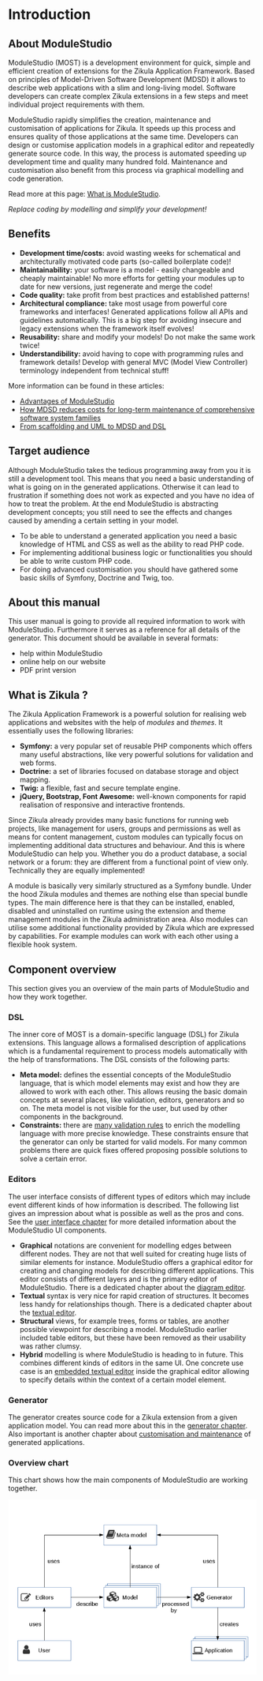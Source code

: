 # Introduction

## About ModuleStudio

ModuleStudio (MOST) is a development environment for quick, simple and efficient creation of extensions for the Zikula Application Framework. Based on principles of Model-Driven Software Development (MDSD) it allows to describe web applications with a slim and long-living model. Software developers can create complex Zikula extensions in a few steps and meet individual project requirements with them.

ModuleStudio rapidly simplifies the creation, maintenance and customisation of applications for Zikula. It speeds up this process and ensures quality of those applications at the same time. Developers can design or customise application models in a graphical editor and repeatedly generate source code. In this way, the process is automated speeding up development time and quality many hundred fold. Maintenance and customisation also benefit from this process via graphical modelling and code generation. 

Read more at this page: [What is ModuleStudio](https://modulestudio.de/en/what-is-modulestudio/).

*Replace coding by modelling and simplify your development!*

## Benefits

* **Development time/costs:** avoid wasting weeks for schematical and architecturally motivated code parts (so-called boilerplate code)!
* **Maintainability:** your software is a model - easily changeable and cheaply maintainable! No more efforts for getting your modules up to date for new versions, just regenerate and merge the code!
* **Code quality:** take profit from best practices and established patterns!
* **Architectural compliance:** take most usage from powerful core frameworks and interfaces! Generated applications follow all APIs and guidelines automatically. This is a big step for avoiding insecure and legacy extensions when the framework itself evolves!
* **Reusability:** share and modify your models! Do not make the same work twice!
* **Understandibility:** avoid having to cope with programming rules and framework details! Develop with general MVC (Model View Controller) terminology independent from technical stuff!

More information can be found in these articles:

* [Advantages of ModuleStudio](https://modulestudio.de/en/advantages-of-modulestudio/)
* [How MDSD reduces costs for long-term maintenance of comprehensive software system families](https://modulestudio.de/en/tutorial/how-mdsd-reduces-costs-for-long-term-maintenance-of-comprehensive-software-system-families/)
* [From scaffolding and UML to MDSD and DSL](https://modulestudio.de/en/tutorial/from-scaffolding-and-uml-to-mdsd-and-dsl/)

## Target audience

Although ModuleStudio takes the tedious programming away from you it is still a development tool. This means that you need a basic understanding of what is going on in the generated applications. Otherwise it can lead to frustration if something does not work as expected and you have no idea of how to treat the problem. At the end ModuleStudio is abstracting development concepts; you still need to see the effects and changes caused by amending a certain setting in your model.

* To be able to understand a generated application you need a basic knowledge of HTML and CSS as well as the ability to read PHP code.
* For implementing additional business logic or functionalities you should be able to write custom PHP code.
* For doing advanced customisation you should have gathered some basic skills of Symfony, Doctrine and Twig, too.

## About this manual

This user manual is going to provide all required information to work with ModuleStudio. Furthermore it serves as a reference for all details of the generator. This document should be available in several formats:

* help within ModuleStudio
* online help on our website
* PDF print version

## What is Zikula ?

The Zikula Application Framework is a powerful solution for realising web applications and websites with the help of *modules* and *themes*. It essentially uses the following libraries:

* **Symfony:** a very popular set of reusable PHP components which offers many useful abstractions, like very powerful solutions for validation and web forms.
* **Doctrine:** a set of libraries focused on database storage and object mapping.
* **Twig:** a flexible, fast and secure template engine.
* **jQuery, Bootstrap, Font Awesome:** well-known components for rapid realisation of responsive and interactive frontends.

Since Zikula already provides many basic functions for running web projects, like management for users, groups and permissions as well as means for content management, custom modules can typically focus on implementing additional data structures and behaviour. And this is where ModuleStudio can help you. Whether you do a product database, a social network or a forum: they are different from a functional point of view only. Technically they are equally implemented!

A module is basically very similarly structured as a Symfony bundle. Under the hood Zikula modules and themes are nothing else than special bundle types. The main difference here is that they can be installed, enabled, disabled and uninstalled on runtime using the extension and theme management modules in the Zikula administration area. Also modules can utilise some additional functionality provided by Zikula which are expressed by capabilities. For example modules can work with each other using a flexible hook system.

## Component overview

This section gives you an overview of the main parts of ModuleStudio and how they work together.

### DSL

The inner core of MOST is a domain-specific language (DSL) for Zikula extensions. This language allows a formalised description of applications which is a fundamental requirement to process models automatically with the help of transformations. The DSL consists of the following parts:

* **Meta model:** defines the essential concepts of the ModuleStudio language, that is which model elements may exist and how they are allowed to work with each other. This allows reusing the basic domain concepts at several places, like validation, editors, generators and so on. The meta model is not visible for the user, but used by other components in the background.
* **Constraints:** there are [many validation rules](50-Validation.md#validation) to enrich the modelling language with more precise knowledge. These constraints ensure that the generator can only be started for valid models. For many common problems there are quick fixes offered proposing possible solutions to solve a certain error.

### Editors

The user interface consists of different types of editors which may include event different kinds of how information is described. The following list gives an impression about what is possible as well as the pros and cons. See the [user interface chapter](30-UserInterface.md#user-interface) for more detailed information about the ModuleStudio UI components.

* **Graphical** notations are convenient for modelling edges between different nodes. They are not that well suited for creating huge lists of similar elements for instance. ModuleStudio offers a graphical editor for creating and changing models for describing different applications. This editor consists of different layers and is the primary editor of ModuleStudio. There is a dedicated chapter about the [diagram editor](32-DiagramEditor.md#diagram-editor).
* **Textual** syntax is very nice for rapid creation of structures. It becomes less handy for relationships though. There is a dedicated chapter about the [textual editor](36-TextualEditor.md#textual-editor).
* **Structural** views, for example trees, forms or tables, are another possible viewpoint for describing a model. ModuleStudio earlier included table editors, but these have been removed as their usability was rather clumsy.
* **Hybrid** modelling is where ModuleStudio is heading to in future. This combines different kinds of editors in the same UI. One concrete use case is an [embedded textual editor](32-DiagramEditor.md#embedded-textual-editor) inside the graphical editor allowing to specify details within the context of a certain model element.

### Generator

The generator creates source code for a Zikula extension from a given application model. You can read more about this in the [generator chapter](60-GeneratingApplications.md#generating-applications). Also important is another chapter about [customisation and maintenance](70-CustomisationAndMaintenance.md#customisation-and-maintenance) of generated applications.

### Overview chart

This chart shows how the main components of ModuleStudio are working together.

![Component overview](images/component_overview.png "Component overview")
